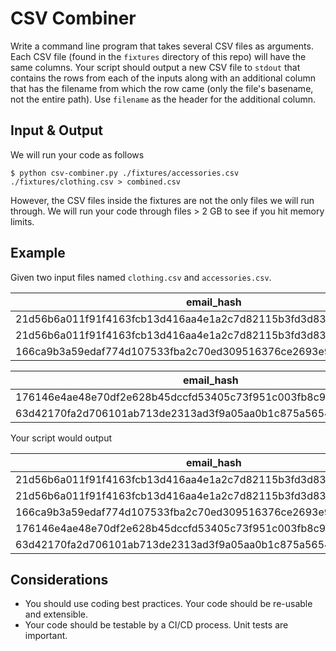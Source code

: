 # CSV Combiner

Write a command line program that takes several CSV files as arguments. Each CSV
file (found in the `fixtures` directory of this repo) will have the same
columns. Your script should output a new CSV file to `stdout` that contains the
rows from each of the inputs along with an additional column that has the
filename from which the row came (only the file's basename, not the entire path).
Use `filename` as the header for the additional column.

## Input & Output

We will run your code as follows

```
$ python csv-combiner.py ./fixtures/accessories.csv ./fixtures/clothing.csv > combined.csv
```

However, the CSV files inside the fixtures are not the only files we will run
through. We will run your code through files > 2 GB to see if you hit memory limits.

## Example

Given two input files named `clothing.csv` and `accessories.csv`.

| email_hash                                                       | category  |
| ---------------------------------------------------------------- | --------- |
| 21d56b6a011f91f4163fcb13d416aa4e1a2c7d82115b3fd3d831241fd63      | Shirts    |
| 21d56b6a011f91f4163fcb13d416aa4e1a2c7d82115b3fd3d831241fd63      | Pants     |
| 166ca9b3a59edaf774d107533fba2c70ed309516376ce2693e92c777dd971c4b | Cardigans |

| email_hash                                                       | category |
| ---------------------------------------------------------------- | -------- |
| 176146e4ae48e70df2e628b45dccfd53405c73f951c003fb8c9c09b3207e7aab | Wallets  |
| 63d42170fa2d706101ab713de2313ad3f9a05aa0b1c875a56545cfd69f7101fe | Purses   |

Your script would output

| email_hash                                                       | category  | filename        |
| ---------------------------------------------------------------- | --------- | --------------- |
| 21d56b6a011f91f4163fcb13d416aa4e1a2c7d82115b3fd3d831241fd63      | Shirts    | clothing.csv    |
| 21d56b6a011f91f4163fcb13d416aa4e1a2c7d82115b3fd3d831241fd63      | Pants     | clothing.csv    |
| 166ca9b3a59edaf774d107533fba2c70ed309516376ce2693e92c777dd971c4b | Cardigans | clothing.csv    |
| 176146e4ae48e70df2e628b45dccfd53405c73f951c003fb8c9c09b3207e7aab | Wallets   | accessories.csv |
| 63d42170fa2d706101ab713de2313ad3f9a05aa0b1c875a56545cfd69f7101fe | Purses    | accessories.csv |

## Considerations

- You should use coding best practices. Your code should be re-usable and extensible.
- Your code should be testable by a CI/CD process. Unit tests are important.
